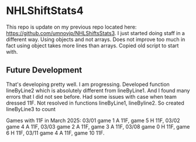 # NHLShiftStats4
This repo is update on my previous repo located here: https://github.com/umnovjp/NHLShiftsStats3. I just started doing staff in a different way. Using objects and not arrays. Does not improve too much in fact using object takes more lines than arrays. Copied old script to start with. 
## Future Development
That's developing pretty well. I am progressing. Developed function lineByLine2 which is absolutely different from lineByLine1. And I found many errors that I did not see before. Had some issues with case when team dressed 11F. Not resolved in functions lineByLine1, lineByline2. So created lineByLine3 to count 

Games with 11F in March 2025: 03/01 game 1 A 11F, game 5 H 11F, 03/02 game 4 A 11F, 03/03 game 2 A 11F, game 3 A 11F, 03/08 game 0 H 11F, game 6 H 11F, 03/11 game 4 A 11F, game 10 11F. 